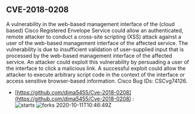 ## CVE-2018-0208
 A vulnerability in the web-based management interface of the (cloud based) Cisco Registered Envelope Service could allow an authenticated, remote attacker to conduct a cross-site scripting (XSS) attack against a user of the web-based management interface of the affected service. The vulnerability is due to insufficient validation of user-supplied input that is processed by the web-based management interface of the affected service. An attacker could exploit this vulnerability by persuading a user of the interface to click a malicious link. A successful exploit could allow the attacker to execute arbitrary script code in the context of the interface or access sensitive browser-based information. Cisco Bug IDs: CSCvg74126.

- [https://github.com/dima5455/Cve-2018-0208](https://github.com/dima5455/Cve-2018-0208) :  
![starts](https://img.shields.io/github/stars/dima5455/Cve-2018-0208.svg) 
![forks](https://img.shields.io/github/forks/dima5455/Cve-2018-0208.svg) 
2020-10-11T10:46:49Z

